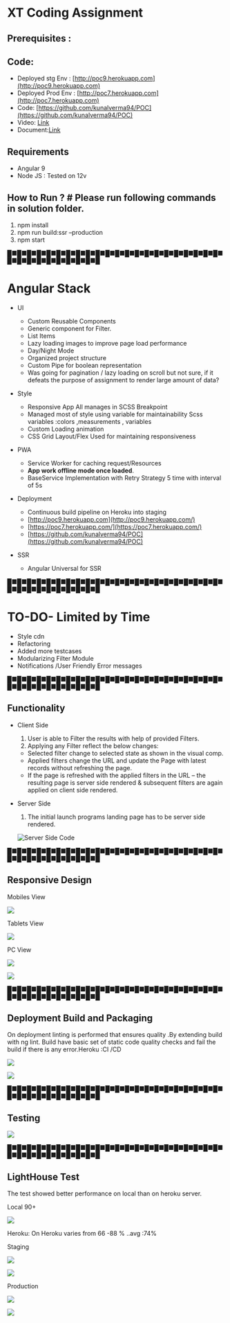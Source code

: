 # XT Coding Assignment

## Prerequisites :

## Code:

- Deployed stg Env : [http://poc9.herokuapp.com](http://poc9.herokuapp.com)
- Deployed Prod Env : [http://poc7.herokuapp.com](http://poc7.herokuapp.com)
- Code: [https://github.com/kunalverma94/POC](https://github.com/kunalverma94/POC)
- Video: [Link](https://raw.githubusercontent.com/kunalverma94/just4gag/master/poc/32ewd.mp4)
- Document:[Link](https://raw.githubusercontent.com/kunalverma94/just4gag/master/poc/XT%20Coding%20Assignment.docx)

## Requirements

- Angular 9
- Node JS : Tested on 12v

## How to Run ? # Please run following commands in solution folder.

1. npm install
2. npm run build:ssr –production
3. npm start

█■█■█■█■█■█■█■█■█■█■█■█■█■█■█■█■█■█■█■█■█■█■█■█■█■█■█■█■█■█■█■█

# Angular Stack

- UI
  - Custom Reusable Components
  - Generic component for Filter.
  - List Items
  - Lazy loading images to improve page load performance
  - Day/Night Mode
  - Organized project structure
  - Custom Pipe for boolean representation
  - Was going for pagination / lazy loading on scroll but not sure, if it defeats the purpose of assignment to render large amount of data?
- Style
  - Responsive App All manages in SCSS Breakpoint
  - Managed most of style using variable for maintainability Scss variables :colors ,measurements , variables
  - Custom Loading animation
  - CSS Grid Layout/Flex Used for maintaining responsiveness

- PWA
  - Service Worker for caching request/Resources
  - **App work offline mode once loaded**.
  - BaseService Implementation with Retry Strategy 5 time with interval of 5s

- Deployment
  - Continuous build pipeline on Heroku into staging
  - [http://poc9.herokuapp.com](http://poc9.herokuapp.com/)
  - [https://poc7.herokuapp.com/](https://poc7.herokuapp.com/)
  - [https://github.com/kunalverma94/POC](https://github.com/kunalverma94/POC)
- SSR
  - Angular Universal for SSR
  

█■█■█■█■█■█■█■█■█■█■█■█■█■█■█■█■█■█■█■█■█■█■█■█■█■█■█■█■█■█■█■█


# TO-DO- Limited by Time

- Style cdn
- Refactoring
- Added more testcases
- Modularizing Filter Module
- Notifications /User Friendly Error messages


█■█■█■█■█■█■█■█■█■█■█■█■█■█■█■█■█■█■█■█■█■█■█■█■█■█■█■█■█■█■█■█

## Functionality

- Client Side
  1. User is able to Filter the results with help of provided Filters.
  2. Applying any Filter reflect the below changes:
    - Selected filter change to selected state as shown in the visual comp.
    - Applied filters change the URL and update the Page with latest records without refreshing the page.
    - If the page is refreshed with the applied filters in the URL – the resulting page is server side rendered &amp; subsequent filters are again applied on client side rendered.
- Server Side
  1. The initial launch programs landing page has to be server side rendered.
  
  ![Server Side Code](https://raw.githubusercontent.com/kunalverma94/just4gag/master/poc/ssr.jpg)

█■█■█■█■█■█■█■█■█■█■█■█■█■█■█■█■█■█■█■█■█■█■█■█■█■█■█■█■█■█■█■█

## Responsive Design

Mobiles View

![](https://raw.githubusercontent.com/kunalverma94/just4gag/master/poc/700.jpg)

Tablets View

![](https://raw.githubusercontent.com/kunalverma94/just4gag/master/poc/1024.jpg)

PC View

![](https://raw.githubusercontent.com/kunalverma94/just4gag/master/poc/1440.jpg)

![](https://raw.githubusercontent.com/kunalverma94/just4gag/master/poc/night.jpg)


█■█■█■█■█■█■█■█■█■█■█■█■█■█■█■█■█■█■█■█■█■█■█■█■█■█■█■█■█■█■█■█


## Deployment Build and Packaging

On deployment linting is performed that ensures quality .By extending build with ng lint. Build have basic set of static code quality checks and fail the build if there is any error.Heroku :CI /CD

![](https://raw.githubusercontent.com/kunalverma94/just4gag/master/poc/heroku1.jpg)

![](https://raw.githubusercontent.com/kunalverma94/just4gag/master/poc/heroklog.jpg)


█■█■█■█■█■█■█■█■█■█■█■█■█■█■█■█■█■█■█■█■█■█■█■█■█■█■█■█■█■█■█■█


## Testing

![](https://raw.githubusercontent.com/kunalverma94/just4gag/master/poc/test.jpg)


█■█■█■█■█■█■█■█■█■█■█■█■█■█■█■█■█■█■█■█■█■█■█■█■█■█■█■█■█■█■█■█


## LightHouse Test

The test showed better performance on local than on heroku server.

Local 90+

![](https://raw.githubusercontent.com/kunalverma94/just4gag/master/poc/ll.jpg)

Heroku: On Heroku varies from 66 -88 % ..avg :74%

  Staging
  
![](https://raw.githubusercontent.com/kunalverma94/just4gag/master/poc/ls.jpg)

![](https://raw.githubusercontent.com/kunalverma94/just4gag/master/poc/lss.jpg)

  Production
  
  ![](https://raw.githubusercontent.com/kunalverma94/just4gag/master/poc/lp.jpg)

 ![](https://raw.githubusercontent.com/kunalverma94/just4gag/master/poc/lpp.jpg)
